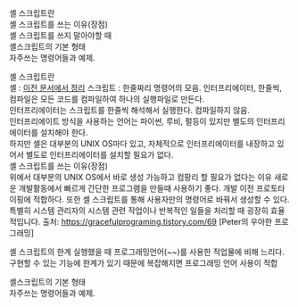 셸 스크립트란  
셸 스크립트를 쓰는 이유(장점)  
셸 스크립트를 쓰지 말아야할 때  
셸스크립트의 기본 형태  
자주쓰는 명령어들과 예제.  

셸 스크립트란  
셸 : [이전 문서에서 정리]()
스크립트 : 한줄짜리 명령어의 모음. 인터프리에이터, 한줄씩, 컴파일은 모든 코드를 컴파일하여 하나의 실행파일로 만든다.  
인터프리에이터는 스크립트를 한줄씩 해석해서 실행한다. 컴파일하지 않음.  
인터프리에이트 방식을 사용하는 언어는 파이썬, 루비, 펄등이 있지만 별도의 인터프리에이터를 설치해야 한다.  
하지만 셸은 대부분의 UNIX OS마다 있고, 자체적으로 인터프리에이터를 내장하고 있어서 별도로 인터프리에이터를 설치할 필요가 없다.  
셸 스크립트를 쓰는 이유(장점)  
위에서 대부분의 UNIX OS에서 바로 생성 가능하고 컴팡리 할 필요가 없다는 이유
새로운 개발활동에서 빠르게 간단한 프로그램을 만들때 사용하기 좋다.
개발 이전 프로토타이핑에 적합하다.
또한 셸 스크립트를 통해 사용자만의 명령어로 바꿔서 생성할 수 있다.
특별히 시스템 관리자의 시스템 관련 작업이나 반복적인 일들을 처리할 때 굉장히 효율적입니다.
출처: https://gracefulprograming.tistory.com/69 [Peter의 우아한 프로그래밍]

셸 스크립트의 한계
실행했을 때 프로그래밍언어(~~)를 사용한 적업물에 비해 느리다.  
구현할 수 있는 기능에 한계가 있기 때문에 복잡해지면 프로그래밍 언어 사용이 적합

셸스크립트의 기본 형태  
자주쓰는 명령어들과 예제.  
